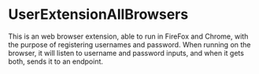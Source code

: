 # UserExtensionAllBrowsers

This is an web browser extension, able to run in FireFox and Chrome, with the purpose of registering usernames and password.
When running on the browser, it will listen to username and password inputs, and when it gets both, sends it to an endpoint.
